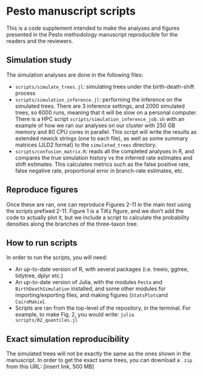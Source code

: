 # Pesto manuscript scripts

This is a code supplement intended to make the analyses and figures presented in the Pesto methodology manuscript reproducible for the readers and the reviewers.

## Simulation study

The simulation analyses are done in the following files:
* `scripts/simulate_trees.jl`: simulating trees under the birth-death-shift process
* `scripts/simulation_inference.jl`: performing the inference on the simulated trees. There are 3 inference settings, and 2000 simulated trees, so 6000 runs, meaning that it will be slow on a personal computer. There is a HPC script `scripts/simulation_inference_job.sh` with an example of how we ran our analyses on our cluster with 250 GB memory and 80 CPU cores in parallel. This script will write the results as extended newick strings (one to each file), as well as some summary matrices (JLD2 format) to the `simulated_trees` directory.
* `scripts/confusion_matrix.R`: reads all the completed analyses in R, and compares the true simulation history vs the inferred rate estimates and shift estimates. This calculates metrics such as the false positive rate, false negative rate, proportional error in branch-rate estimates, etc.

## Reproduce figures

Once these are ran, one can reproduce Figures 2-11 in the main text using the scripts prefixed 2-11. Figure 1 is a TiKz figure, and we don't add the code to actually plot it, but we include a script to calculate the probability densities along the branches of the three-taxon tree.

## How to run scripts

In order to run the scripts, you will need:
* An up-to-date version of R, with several packages (i.e. treeio, ggtree, tidytree, dplyr etc.)
* An up-to-date version of Julia, with the modules `Pesto` and `BirthDeathSimulation` installed, and some other modules for importing/exporting files, and making figures (`StatsPlots`and `CairoMakie`).
* Scripts are ran from the top-level of the repository, in the terminal. For example, to make Fig. 2, you would write: `julia scripts/02_quantiles.jl`

## Exact simulation reproducibility

The simulated trees will not be exactly the same as the ones shown in the manuscript. In order to get the exact same trees, you can download a `.zip` from this URL: [insert link, 500 MB]

